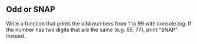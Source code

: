 ## Odd or SNAP

Write a function that prints the odd numbers from 1 to 99 with console.log. If the number has two digits that are the same (e.g. 55, 77), print "SNAP" instead.
